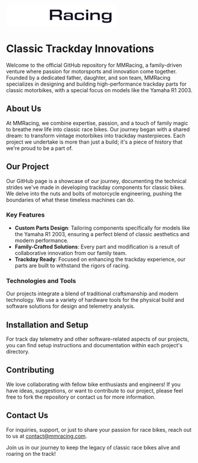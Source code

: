 
![alt text](https://github.com/Moot-Mechanic-Racing/.github/blob/111a93675c959e9055aecfe7746be12dc947b640/profile/logo.png)

# Classic Trackday Innovations

Welcome to the official GitHub repository for MMRacing, a family-driven venture where passion for motorsports and innovation come together. Founded by a dedicated father, daughter, and son team, MMRacing specializes in designing and building high-performance trackday parts for classic motorbikes, with a special focus on models like the Yamaha R1 2003.

## About Us

At MMRacing, we combine expertise, passion, and a touch of family magic to breathe new life into classic race bikes. Our journey began with a shared dream: to transform vintage motorbikes into trackday masterpieces. Each project we undertake is more than just a build; it's a piece of history that we're proud to be a part of.

## Our Project

Our GitHub page is a showcase of our journey, documenting the technical strides we've made in developing trackday components for classic bikes. We delve into the nuts and bolts of motorcycle engineering, pushing the boundaries of what these timeless machines can do.

### Key Features

- **Custom Parts Design**: Tailoring components specifically for models like the Yamaha R1 2003, ensuring a perfect blend of classic aesthetics and modern performance.
- **Family-Crafted Solutions**: Every part and modification is a result of collaborative innovation from our family team.
- **Trackday Ready**: Focused on enhancing the trackday experience, our parts are built to withstand the rigors of racing.

### Technologies and Tools

Our projects integrate a blend of traditional craftsmanship and modern technology. We use a variety of hardware tools for the physical build and software solutions for design and telemetry analysis. 

## Installation and Setup

For track day telemetry and other software-related aspects of our projects, you can find setup instructions and documentation within each project's directory.

## Contributing

We love collaborating with fellow bike enthusiasts and engineers! If you have ideas, suggestions, or want to contribute to our project, please feel free to fork the repository or contact us for more information.

## Contact Us

For inquiries, support, or just to share your passion for race bikes, reach out to us at [contact@mmracing.com](mailto:contact@mmracing.com).

Join us in our journey to keep the legacy of classic race bikes alive and roaring on the track!
